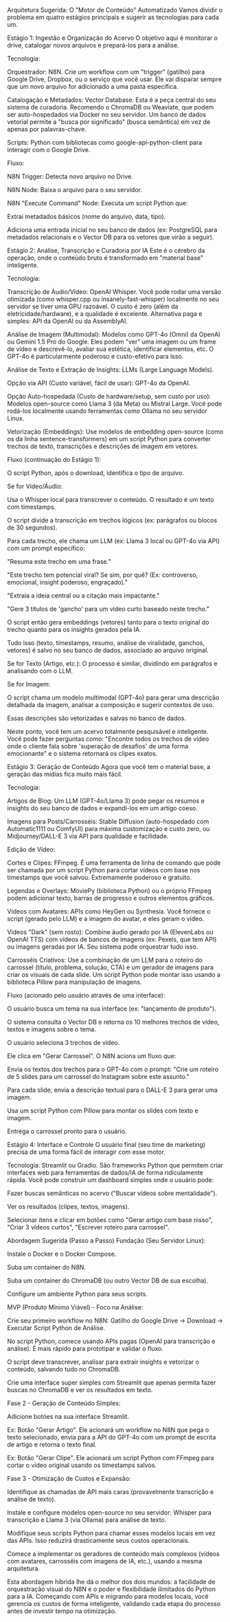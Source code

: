 Arquitetura Sugerida: O "Motor de Conteúdo" Automatizado
Vamos dividir o problema em quatro estágios principais e sugerir as tecnologias para cada um.

Estágio 1: Ingestão e Organização do Acervo
O objetivo aqui é monitorar o drive, catalogar novos arquivos e prepará-los para a análise.

Tecnologia:

Orquestrador: N8N. Crie um workflow com um "trigger" (gatilho) para Google Drive, Dropbox, ou o serviço que você usar. Ele vai disparar sempre que um novo arquivo for adicionado a uma pasta específica.

Catalogação e Metadados: Vector Database. Esta é a peça central do seu sistema de curadoria. Recomendo o ChromaDB ou Weaviate, que podem ser auto-hospedados via Docker no seu servidor. Um banco de dados vetorial permite a "busca por significado" (busca semântica) em vez de apenas por palavras-chave.

Scripts: Python com bibliotecas como google-api-python-client para interagir com o Google Drive.

Fluxo:

N8N Trigger: Detecta novo arquivo no Drive.

N8N Node: Baixa o arquivo para o seu servidor.

N8N "Execute Command" Node: Executa um script Python que:

Extrai metadados básicos (nome do arquivo, data, tipo).

Adiciona uma entrada inicial no seu banco de dados (ex: PostgreSQL para metadados relacionais e o Vector DB para os vetores que virão a seguir).

Estágio 2: Análise, Transcrição e Curadoria por IA
Este é o cérebro da operação, onde o conteúdo bruto é transformado em "material base" inteligente.

Tecnologia:

Transcrição de Áudio/Vídeo: OpenAI Whisper. Você pode rodar uma versão otimizada (como whisper.cpp ou insanely-fast-whisper) localmente no seu servidor se tiver uma GPU razoável. O custo é zero (além da eletricidade/hardware), e a qualidade é excelente. Alternativa paga e simples: API da OpenAI ou da AssemblyAI.

Análise de Imagem (Multimodal): Modelos como GPT-4o (Omni) da OpenAI ou Gemini 1.5 Pro do Google. Eles podem "ver" uma imagem ou um frame de vídeo e descrevê-lo, avaliar sua estética, identificar elementos, etc. O GPT-4o é particularmente poderoso e custo-efetivo para isso.

Análise de Texto e Extração de Insights: LLMs (Large Language Models).

Opção via API (Custo variável, fácil de usar): GPT-4o da OpenAI.

Opção Auto-hospedada (Custo de hardware/setup, sem custo por uso): Modelos open-source como Llama 3 (da Meta) ou Mistral Large. Você pode rodá-los localmente usando ferramentas como Ollama no seu servidor Linux.

Vetorização (Embeddings): Use modelos de embedding open-source (como os da linha sentence-transformers) em um script Python para converter trechos de texto, transcrições e descrições de imagem em vetores.

Fluxo (continuação do Estágio 1):

O script Python, após o download, identifica o tipo de arquivo.

Se for Vídeo/Áudio:

Usa o Whisper local para transcrever o conteúdo. O resultado é um texto com timestamps.

O script divide a transcrição em trechos lógicos (ex: parágrafos ou blocos de 30 segundos).

Para cada trecho, ele chama um LLM (ex: Llama 3 local ou GPT-4o via API) com um prompt específico:

"Resuma este trecho em uma frase."

"Este trecho tem potencial viral? Se sim, por quê? (Ex: controverso, emocional, insight poderoso, engraçado)."

"Extraia a ideia central ou a citação mais impactante."

"Gere 3 títulos de 'gancho' para um vídeo curto baseado neste trecho."

O script então gera embeddings (vetores) tanto para o texto original do trecho quanto para os insights gerados pela IA.

Tudo isso (texto, timestamps, resumo, análise de viralidade, ganchos, vetores) é salvo no seu banco de dados, associado ao arquivo original.

Se for Texto (Artigo, etc.): O processo é similar, dividindo em parágrafos e analisando com o LLM.

Se for Imagem:

O script chama um modelo multimodal (GPT-4o) para gerar uma descrição detalhada da imagem, analisar a composição e sugerir contextos de uso.

Essas descrições são vetorizadas e salvas no banco de dados.

Neste ponto, você tem um acervo totalmente pesquisável e inteligente. Você pode fazer perguntas como: "Encontre todos os trechos de vídeo onde o cliente fala sobre 'superação de desafios' de uma forma emocionante" e o sistema retornará os clipes exatos.

Estágio 3: Geração de Conteúdo
Agora que você tem o material base, a geração das mídias fica muito mais fácil.

Tecnologia:

Artigos de Blog: Um LLM (GPT-4o/Llama 3) pode pegar os resumos e insights do seu banco de dados e expandi-los em um artigo coeso.

Imagens para Posts/Carrosséis: Stable Diffusion (auto-hospedado com Automatic1111 ou ComfyUI) para máxima customização e custo zero, ou Midjourney/DALL-E 3 via API para qualidade e facilidade.

Edição de Vídeo:

Cortes e Clipes: FFmpeg. É uma ferramenta de linha de comando que pode ser chamada por um script Python para cortar vídeos com base nos timestamps que você salvou. Extremamente poderoso e gratuito.

Legendas e Overlays: MoviePy (biblioteca Python) ou o próprio FFmpeg podem adicionar texto, barras de progresso e outros elementos gráficos.

Vídeos com Avatares: APIs como HeyGen ou Synthesia. Você fornece o script (gerado pelo LLM) e a imagem do avatar, e eles geram o vídeo.

Vídeos "Dark" (sem rosto): Combine áudio gerado por IA (ElevenLabs ou OpenAI TTS) com vídeos de bancos de imagens (ex: Pexels, que tem API) ou imagens geradas por IA. Seu sistema pode orquestrar tudo isso.

Carrosséis Criativos: Use a combinação de um LLM para o roteiro do carrossel (título, problema, solução, CTA) e um gerador de imagens para criar os visuais de cada slide. Um script Python pode montar isso usando a biblioteca Pillow para manipulação de imagens.

Fluxo (acionado pelo usuário através de uma interface):

O usuário busca um tema na sua interface (ex: "lançamento de produto").

O sistema consulta o Vector DB e retorna os 10 melhores trechos de vídeo, textos e imagens sobre o tema.

O usuário seleciona 3 trechos de vídeo.

Ele clica em "Gerar Carrossel". O N8N aciona um fluxo que:

Envia os textos dos trechos para o GPT-4o com o prompt: "Crie um roteiro de 5 slides para um carrossel do Instagram sobre este assunto."

Para cada slide, envia a descrição textual para o DALL-E 3 para gerar uma imagem.

Usa um script Python com Pillow para montar os slides com texto e imagem.

Entrega o carrossel pronto para o usuário.

Estágio 4: Interface e Controle
O usuário final (seu time de marketing) precisa de uma forma fácil de interagir com esse motor.

Tecnologia: Streamlit ou Gradio. São frameworks Python que permitem criar interfaces web para ferramentas de dados/IA de forma ridiculamente rápida. Você pode construir um dashboard simples onde o usuário pode:

Fazer buscas semânticas no acervo ("Buscar vídeos sobre mentalidade").

Ver os resultados (clipes, textos, imagens).

Selecionar itens e clicar em botões como "Gerar artigo com base nisso", "Criar 3 vídeos curtos", "Escrever roteiro para carrossel".

Abordagem Sugerida (Passo a Passo)
Fundação (Seu Servidor Linux):

Instale o Docker e o Docker Compose.

Suba um container do N8N.

Suba um container do ChromaDB (ou outro Vector DB de sua escolha).

Configure um ambiente Python para seus scripts.

MVP (Produto Mínimo Viável) - Foco na Análise:

Crie seu primeiro workflow no N8N: Gatilho do Google Drive -> Download -> Executar Script Python de Análise.

No script Python, comece usando APIs pagas (OpenAI para transcrição e análise). É mais rápido para prototipar e validar o fluxo.

O script deve transcrever, analisar para extrair insights e vetorizar o conteúdo, salvando tudo no ChromaDB.

Crie uma interface super simples com Streamlit que apenas permita fazer buscas no ChromaDB e ver os resultados em texto.

Fase 2 - Geração de Conteúdo Simples:

Adicione botões na sua interface Streamlit.

Ex: Botão "Gerar Artigo". Ele acionará um workflow no N8N que pega o texto selecionado, envia para a API do GPT-4o com um prompt de escrita de artigo e retorna o texto final.

Ex: Botão "Gerar Clipe". Ele acionará um script Python com FFmpeg para cortar o vídeo original usando os timestamps salvos.

Fase 3 - Otimização de Custos e Expansão:

Identifique as chamadas de API mais caras (provavelmente transcrição e análise de texto).

Instale e configure modelos open-source no seu servidor: Whisper para transcrição e Llama 3 (via Ollama) para análise de texto.

Modifique seus scripts Python para chamar esses modelos locais em vez das APIs. Isso reduzirá drasticamente seus custos operacionais.

Comece a implementar os geradores de conteúdo mais complexos (vídeos com avatares, carrosséis com imagens de IA, etc.), usando a mesma arquitetura.

Esta abordagem híbrida lhe dá o melhor dos dois mundos: a facilidade de orquestração visual do N8N e o poder e flexibilidade ilimitados do Python para a IA. Começando com APIs e migrando para modelos locais, você gerencia os custos de forma inteligente, validando cada etapa do processo antes de investir tempo na otimização.